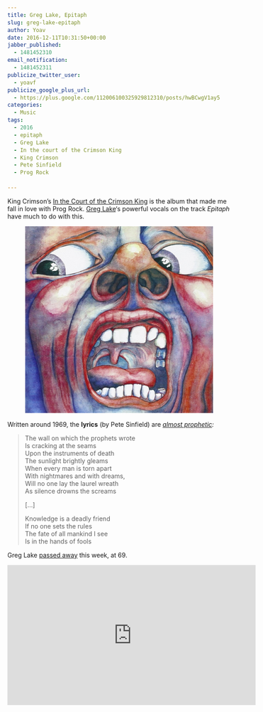 ```yaml
---
title: Greg Lake, Epitaph
slug: greg-lake-epitaph
author: Yoav
date: 2016-12-11T10:31:50+00:00
jabber_published:
  - 1481452310
email_notification:
  - 1481452311
publicize_twitter_user:
  - yoavf
publicize_google_plus_url:
  - https://plus.google.com/112006100325929812310/posts/hwBCwgV1ay5
categories:
  - Music
tags:
  - 2016
  - epitaph
  - Greg Lake
  - In the court of the Crimson King
  - King Crimson
  - Pete Sinfield
  - Prog Rock

---
```

King Crimson&#8217;s [In the Court of the Crimson King][1] is the album that made me fall in love with Prog Rock. [Greg Lake][2]&#8216;s powerful vocals on the track _Epitaph_ have much to do with this.

<figure class="wp-block-image aligncenter">
  <img src="images/819r21xjxal-_sl1040_.jpg" alt="In the Court of the Crimson King album cover" />
</figure>

Written around 1969, the **lyrics** (by Pete Sinfield) are _[almost prophetic][3]:_

> The wall on which the prophets wrote  
> Is cracking at the seams  
> Upon the instruments of death  
> The sunlight brightly gleams  
> When every man is torn apart  
> With nightmares and with dreams,  
> Will no one lay the laurel wreath  
> As silence drowns the screams
> 
> [&#8230;]
> 
> Knowledge is a deadly friend  
> If no one sets the rules  
> The fate of all mankind I see  
> Is in the hands of fools

Greg Lake [passed away][4] this week, at 69.


<iframe width="560" height="315" src="https://www.youtube.com/embed/Jir4GXxUJao?si=cugdcTdd3vYn2_4j" title="YouTube video player" frameborder="0" allow="accelerometer; autoplay; clipboard-write; encrypted-media; gyroscope; picture-in-picture; web-share" referrerpolicy="strict-origin-when-cross-origin" allowfullscreen></iframe>


 [1]: https://en.wikipedia.org/wiki/In_the_Court_of_the_Crimson_King
 [2]: https://en.wikipedia.org/wiki/Greg_Lake
 [3]: http://www.jerrylucky.com/commentaries_087.htm
 [4]: http://www.rollingstone.com/music/news/greg-lake-emerson-lake-palmer-co-founder-dead-at-69-w454546
